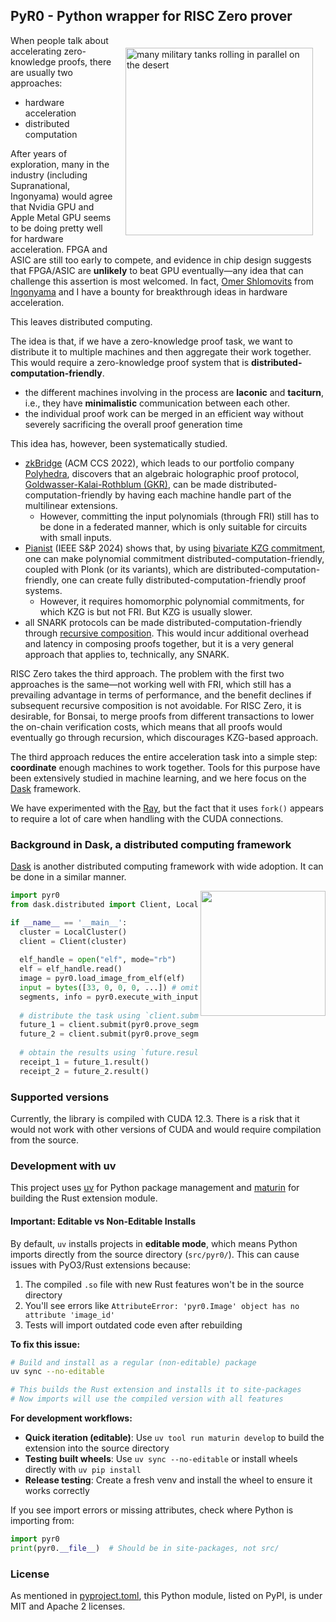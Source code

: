## PyR0 - Python wrapper for RISC Zero prover

<img src="https://github.com/l2iterative/r0prover-python/raw/main/title.png" align="right" style="margin: 20px;" alt="many military tanks rolling in parallel on the desert" width="300"/>

When people talk about accelerating zero-knowledge proofs, there are usually two approaches:
- hardware acceleration
- distributed computation

After years of exploration, many in the industry (including Supranational, Ingonyama) would agree that Nvidia GPU and 
Apple Metal GPU seems to be doing pretty well for hardware acceleration. FPGA and ASIC are still too early to compete, 
and evidence in chip design suggests that FPGA/ASIC are **unlikely** to beat GPU eventually—any idea that can challenge this assertion 
is most welcomed. In fact, [Omer Shlomovits](https://www.omershlomovits.com/) from [Ingonyama](https://www.ingonyama.com/) 
and I have a bounty for breakthrough ideas in hardware acceleration.

This leaves distributed computing. 

The idea is that, if we have a zero-knowledge proof task, we want to distribute it to multiple machines and then aggregate 
their work together. This would require a zero-knowledge proof system that is **distributed-computation-friendly**.
- the different machines involving in the process are **laconic** and **taciturn**, i.e., they have **minimalistic** communication between each other.
- the individual proof work can be merged in an efficient way without severely sacrificing the overall proof generation time

This idea has, however, been systematically studied. 

- [zkBridge](https://dl.acm.org/doi/10.1145/3548606.3560652) (ACM CCS 2022), which leads to our portfolio company 
[Polyhedra](https://polyhedra.network/), discovers that an algebraic holographic proof protocol, [Goldwasser-Kalai-Rothblum (GKR)](https://people.cs.georgetown.edu/jthaler/GKRNote.pdf), 
can be made distributed-computation-friendly by having each machine handle part of the multilinear extensions. 
   * However, committing the input polynomials (through FRI) still has to be done in a federated manner, which is only suitable 
for circuits with small inputs. 
- [Pianist](https://www.computer.org/csdl/proceedings-article/sp/2024/313000a035/1RjEaaM09eU) (IEEE S&P 2024) shows that, 
by using [bivariate KZG commitment](https://eprint.iacr.org/2011/587.pdf), one can make polynomial commitment 
distributed-computation-friendly, coupled with Plonk (or its variants), which are distributed-computation-friendly, 
one can create fully distributed-computation-friendly proof systems. 
   * However, it requires homomorphic polynomial commitments, for which KZG is but not FRI. But KZG is usually slower.
- all SNARK protocols can be made distributed-computation-friendly through [recursive composition](https://people.eecs.berkeley.edu/~alexch/#show-abstract). 
This would incur additional overhead and latency in composing proofs together, but it is a very general approach that 
applies to, technically, any SNARK. 

RISC Zero takes the third approach. The problem with the first two approaches is the same—not working well with FRI, which
still has a prevailing advantage in terms of performance, and the benefit declines if subsequent recursive composition is not avoidable.
For RISC Zero, it is desirable, for Bonsai, to merge proofs from different transactions to lower the on-chain verification 
costs, which means that all proofs would eventually go through recursion, which discourages KZG-based approach.

The third approach reduces the entire acceleration task into a simple step: **coordinate** enough machines to work together.
Tools for this purpose have been extensively studied in machine learning, and we here focus on the [Dask](https://www.dask.org/) 
framework.

We have experimented with the [Ray](https://github.com/ray-project/ray), but the fact that it uses `fork()` appears to 
require a lot of care when handling with the CUDA connections. 

### Background in Dask, a distributed computing framework

[Dask](https://www.dask.org/) is another distributed computing framework with wide adoption. It can be done in a similar manner.

<img src="https://docs.dask.org/en/stable/_images/dask_horizontal.svg" align="right" width="200"/>

```python
import pyr0
from dask.distributed import Client, LocalCluster

if __name__ == '__main__':
  cluster = LocalCluster()
  client = Client(cluster)
  
  elf_handle = open("elf", mode="rb")
  elf = elf_handle.read()
  image = pyr0.load_image_from_elf(elf)
  input = bytes([33, 0, 0, 0, ...]) # omit the detail input
  segments, info = pyr0.execute_with_input(image, input)
  
  # distribute the task using `client.submit(func, args)`
  future_1 = client.submit(pyr0.prove_segment, segments[0])
  future_2 = client.submit(pyr0.prove_segment, segments[1])
  
  # obtain the results using `future.result()`
  receipt_1 = future_1.result()
  receipt_2 = future_2.result()
```

### Supported versions

Currently, the library is compiled with CUDA 12.3. There is a risk that it would not work with other versions of CUDA and
would require compilation from the source.

### Development with uv

This project uses [uv](https://docs.astral.sh/uv/) for Python package management and [maturin](https://www.maturin.rs/) for building the Rust extension module.

#### Important: Editable vs Non-Editable Installs

By default, `uv` installs projects in **editable mode**, which means Python imports directly from the source directory (`src/pyr0/`). This can cause issues with PyO3/Rust extensions because:

1. The compiled `.so` file with new Rust features won't be in the source directory
2. You'll see errors like `AttributeError: 'pyr0.Image' object has no attribute 'image_id'`
3. Tests will import outdated code even after rebuilding

**To fix this issue:**

```bash
# Build and install as a regular (non-editable) package
uv sync --no-editable

# This builds the Rust extension and installs it to site-packages
# Now imports will use the compiled version with all features
```

**For development workflows:**

- **Quick iteration (editable)**: Use `uv tool run maturin develop` to build the extension into the source directory
- **Testing built wheels**: Use `uv sync --no-editable` or install wheels directly with `uv pip install`
- **Release testing**: Create a fresh venv and install the wheel to ensure it works correctly

If you see import errors or missing attributes, check where Python is importing from:
```python
import pyr0
print(pyr0.__file__)  # Should be in site-packages, not src/
```

### License

As mentioned in [pyproject.toml](pyproject.toml), this Python module, listed on PyPI, is under MIT and Apache 2 licenses.
